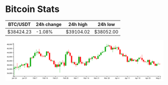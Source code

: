 # Bitcoin Stats

BTC/USDT|24h change|24h high|24h low|
|---|---|---|---|
|$38424.23|-1.08%|$39104.02|$38052.00|

<img src="./chart.svg">
